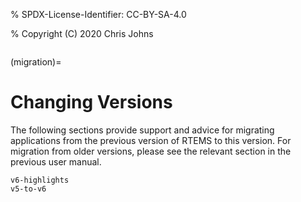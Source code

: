 % SPDX-License-Identifier: CC-BY-SA-4.0

% Copyright (C) 2020 Chris Johns

```{index} Migration
```

(migration)=

# Changing Versions

The following sections provide support and advice for migrating applications
from the previous version of RTEMS to this version. For migration from older
versions, please see the relevant section in the previous user manual.

```{toctree}
v6-highlights
v5-to-v6
```
